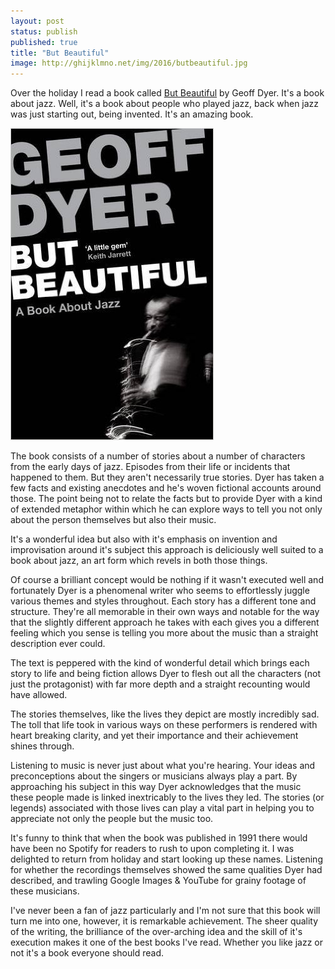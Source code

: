 ```yaml
---
layout: post
status: publish
published: true
title: "But Beautiful"
image: http://ghijklmno.net/img/2016/butbeautiful.jpg
---
```


Over the holiday I read a book called [But Beautiful](https://www.amazon.co.uk/dp/B007NXZI7C/ref=dp-kindle-redirect?_encoding=UTF8&btkr=1) by Geoff Dyer. It's a book about jazz. Well, it's a book about people who played jazz, back when jazz was just starting out, being invented. It's an amazing book.

[<img class="img-half-right" src="/img/2016/butbeautiful.jpg" />](https://www.amazon.co.uk/dp/B007NXZI7C/ref=dp-kindle-redirect?_encoding=UTF8&btkr=1)

The book consists of a number of stories about a number of characters from the early days of jazz. Episodes from their life or incidents that happened to them. But they aren't necessarily true stories. Dyer has taken a few facts and existing anecdotes and he's woven fictional accounts around those. The point being not to relate the facts but to provide Dyer with a kind of extended metaphor within which he can explore ways to tell you not only about the person themselves but also their music.

It's a wonderful idea but also with it's emphasis on invention and improvisation around it's subject this approach is deliciously well suited to a book about jazz, an art form which revels in both those things.

Of course a brilliant concept would be nothing if it wasn't executed well and fortunately Dyer is a phenomenal writer who seems to effortlessly juggle various themes and styles throughout. Each story has a different tone and structure. They're all memorable in their own ways and notable for the way that the slightly different approach he takes with each gives you a different feeling which you sense is telling you more about the music than a straight description ever could.

The text is peppered with the kind of wonderful detail which brings each story to life and being fiction allows Dyer to flesh out all the characters (not just the protagonist) with far more depth and a straight recounting would have allowed.

The stories themselves, like the lives they depict are mostly incredibly sad. The toll that life took in various ways on these performers is rendered with heart breaking clarity, and yet their importance and their achievement shines through.

Listening to music is never just about what you're hearing. Your ideas and preconceptions about the singers or musicians always play a part. By approaching his subject in this way Dyer acknowledges that the music these people made is linked inextricably to the lives they led. The stories (or legends) associated with those lives can play a vital part in helping you to appreciate not only the people but the music too.

It's funny to think that when the book was published in 1991 there would have been no Spotify for readers to rush to upon completing it. I was delighted to return from holiday and start looking up these names. Listening for whether the recordings themselves showed the same qualities Dyer had described, and trawling Google Images &amp; YouTube for grainy footage of these musicians.

I've never been a fan of jazz particularly and I'm not sure that this book will turn me into one, however, it is remarkable achievement. The sheer quality of the writing, the brilliance of the over-arching idea and the skill of it's execution makes it one of the best books I've read. Whether you like jazz or not it's a book everyone should read.
